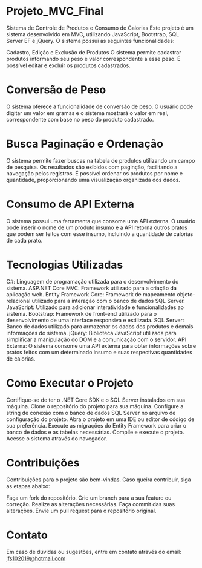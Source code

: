 ﻿# Projeto_MVC_Final

 Sistema de Controle de Produtos e Consumo de Calorias
Este projeto é um sistema desenvolvido em MVC, utilizando JavaScript, Bootstrap, SQL Server EF e jQuery. O sistema possui as seguintes funcionalidades:

Cadastro, Edição e Exclusão de Produtos
O sistema permite cadastrar produtos informando seu peso e valor correspondente a esse peso.
É possível editar e excluir os produtos cadastrados.
# Conversão de Peso

O sistema oferece a funcionalidade de conversão de peso. O usuário pode digitar um valor em gramas e o sistema mostrará o valor em real, correspondente com base no peso do produto cadastrado.

# Busca Paginação e Ordenação

O sistema permite fazer buscas na tabela de produtos utilizando um campo de pesquisa.
Os resultados são exibidos com paginção, facilitando a navegação pelos registros.
É possível ordenar os produtos por nome e quantidade, proporcionando uma visualização organizada dos dados.

# Consumo de API Externa

O sistema possui uma ferramenta que consome uma API externa.
O usuário pode inserir o nome de um produto insumo e a API retorna outros pratos que podem ser feitos com esse insumo, incluindo a quantidade de calorias de cada prato.

# Tecnologias Utilizadas

C#: Linguagem de programação utilizada para o desenvolvimento do sistema.
ASP.NET Core MVC: Framework utilizado para a criação da aplicação web.
Entity Framework Core: Framework de mapeamento objeto-relacional utilizado para a interação com o banco de dados SQL Server.
JavaScript: Utilizado para adicionar interatividade e funcionalidades ao sistema.
Bootstrap: Framework de front-end utilizado para o desenvolvimento de uma interface responsiva e estilizada.
SQL Server: Banco de dados utilizado para armazenar os dados dos produtos e demais informações do sistema.
jQuery: Biblioteca JavaScript utilizada para simplificar a manipulação do DOM e a comunicação com o servidor.
API Externa: O sistema consome uma API externa para obter informações sobre pratos feitos com um determinado insumo e suas respectivas quantidades de calorias.

# Como Executar o Projeto

Certifique-se de ter o .NET Core SDK e o SQL Server instalados em sua máquina.
Clone o repositório do projeto para sua máquina.
Configure a string de conexão com o banco de dados SQL Server no arquivo de configuração do projeto.
Abra o projeto em uma IDE ou editor de código de sua preferência.
Execute as migrações do Entity Framework para criar o banco de dados e as tabelas necessárias.
Compile e execute o projeto.
Acesse o sistema através do navegador.

# Contribuições

Contribuições para o projeto são bem-vindas. Caso queira contribuir, siga as etapas abaixo:

Faça um fork do repositório.
Crie um branch para a sua feature ou correção.
Realize as alterações necessárias.
Faça commit das suas alterações.
Envie um pull request para o repositório original.


# Contato

Em caso de dúvidas ou sugestões, entre em contato através do email: jfs102019@hotmail.com
